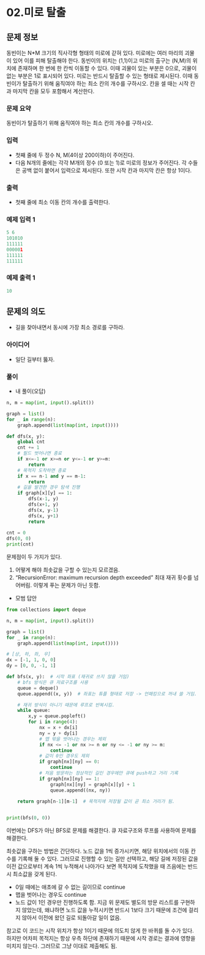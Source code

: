 # 02.미로 탈출

## 문제 정보

동빈이는 N*M 크기의 직사각형 형태의 미로에 갇혀 있다. 미로에는 여러 마리의 괴물이 있어 이를 피해 탈출해야 한다. 동빈이의 위치는 (1,1)이고 미로의 출구는 (N,M)의 위치에 존재하며 한 번에 한 칸씩 이동할 수 있다. 이때 괴물이 있는 부분은 0으로, 괴물이 없는 부분은 1로 표시되어 있다. 미로는 반드시 탈출할 수 있는 형태로 제시된다. 이때 동빈이가 탈출하기 위해 움직여야 하는 최소 칸의 개수를 구하시오. 칸을 셀 때는 시작 칸과 마지막 칸을 모두 포함해서 계산한다.

### 문제 요약

동빈이가 탈출하기 위해 움직여야 하는 최소 칸의 개수를 구하시오.

### 입력

- 첫째 줄에 두 정수 N, M(4이상 200이하)이 주어진다.
- 다음 N개의 줄에는 각각 M개의 정수 (0 또는 1)로 미로의 정보가 주어진다. 각 수들은 공백 없이 붙어서 입력으로 제시된다. 또한 시작 칸과 마지막 칸은 항상 1이다.

### 출력

- 첫째 줄에 최소 이동 칸의 개수를 출력한다.

### 예제 입력 1

```python
5 6
101010
111111
000001
111111
111111
```

### 예제 출력 1

```python
10
```

## 문제의 의도

- 길을 찾아내면서 동시에 가장 최소 경로를 구하라.

### 아이디어

- 일단 길부터 뚫자.

### 풀이

- 내 풀이(오답)

```python
n, m = map(int, input().split())

graph = list()
for _ in range(n):
    graph.append(list(map(int, input())))

def dfs(x, y):
    global cnt
    cnt += 1
    # 필드 벗어나면 종료
    if x<=-1 or x>=n or y<=-1 or y>=m:
        return
    # 목적지 도착하면 종료
    if x == n-1 and y == m-1:
        return
    # 길을 발견한 경우 탐색 진행
    if graph[x][y] == 1:
        dfs(x-1, y)
        dfs(x+1, y)
        dfs(x, y-1)
        dfs(x, y+1)
        return
    
cnt = 0
dfs(0, 0)
print(cnt)
```

문제점이 두 가지가 있다.

1. 어떻게 해야 최솟값을 구할 수 있는지 모르겠음.
2. “RecursionError: maximum recursion depth exceeded” 최대 재귀 횟수를 넘어버림. 이렇게 푸는 문제가 아닌 듯함.
- 모범 답안

```python
from collections import deque

n, m = map(int, input().split())

graph = list()
for _ in range(n):
    graph.append(list(map(int, input())))

# [상, 하, 좌, 우]
dx = [-1, 1, 0, 0]
dy = [0, 0, -1, 1]

def bfs(x, y):  # 시작 좌표 (재귀로 쓰지 않을 거임)
    # bfs 방식은 큐 자료구조를 사용
    queue = deque()
    queue.append((x, y))  # 좌표는 튜플 형태로 저장 -> 언패킹으로 꺼내 쓸 거임.

    # 재귀 방식이 아니기 때문에 루프로 반복시킴.
    while queue: 
        x,y = queue.popleft()
        for i in range(4):
            nx = x + dx[i]
            ny = y + dy[i]
            # 맵 밖을 벗어나는 경우는 제외
            if nx <= -1 or nx >= n or ny <= -1 or ny >= m:
                continue
            # 값이 0인 경우도 제외
            if graph[nx][ny] == 0:
                continue
            # 처음 방문하는 정상적인 길인 경우에만 큐에 push하고 거리 기록
            if graph[nx][ny] == 1:
                graph[nx][ny] = graph[x][y] + 1
                queue.append((nx, ny))

    return graph[n-1][m-1]  # 목적지에 저장될 값이 곧 최소 거리가 됨.

    
print(bfs(0, 0))
```

이번에는 DFS가 아닌 BFS로 문제를 해결한다. 큐 자료구조와 루프를 사용하여 문제를 해결한다.

최솟값을 구하는 방법은 간단하다. 노드 값을 1씩 증가시키면, 해당 위치에서의 이동 칸 수를 기록해 둘 수 있다. 그러므로 진행할 수 있는 길만 선택하고, 해당 길에 저장된 값을 이전 값으로부터 계속 1씩 누적해서 나아가다 보면 목적지에 도착했을 때 즈음에는 반드시 최소값을 갖게 된다.

- 0일 때에는 애초에 갈 수 없는 길이므로 continue
- 맵을 벗어나는 경우도 continue
- 노드 값이 1인 경우만 진행하도록 함. 지금 위 문제도 별도의 방문 리스트를 구현하지 않았는데, 왜냐하면 노드 값을 누적시키면 반드시 1보다 크기 때문에 조건에 걸리지 않아서 이전에 왔던 길로 되돌아갈 일이 없음.

참고로 이 코드는 시작 위치가 항상 1이기 때문에 의도치 않게 한 바퀴를 돌 수가 있다. 하지만 어차피 목적지는 항상 우측 하단에 존재하기 때문에 시작 경로는 결과에 영향을 미치지 않는다. 그러므로 그냥 이대로 제출해도 됨.
